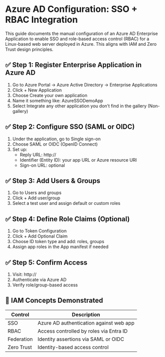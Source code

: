 # Azure AD Configuration: SSO + RBAC Integration

This guide documents the manual configuration of an Azure AD Enterprise Application to enable SSO and role-based access control (RBAC) for a Linux-based web server deployed in Azure. This aligns with IAM and Zero Trust design principles.

## ✅ Step 1: Register Enterprise Application in Azure AD
1. Go to Azure Portal → Azure Active Directory → Enterprise Applications
2. Click + New Application
3. Choose Create your own application
4. Name it something like: AzureSSODemoApp
5. Select Integrate any other application you don’t find in the gallery (Non-gallery)

## ✅ Step 2: Configure SSO (SAML or OIDC)
1. Under the application, go to Single sign-on
2. Choose SAML or OIDC (OpenID Connect)
3. Set up:
   - Reply URL: http://<your-public-ip>
   - Identifier (Entity ID): your app URL or Azure resource URI
   - Sign-on URL: optional

## ✅ Step 3: Add Users & Groups
1. Go to Users and groups
2. Click + Add user/group
3. Select a test user and assign default or custom roles

## ✅ Step 4: Define Role Claims (Optional)
1. Go to Token Configuration
2. Click + Add Optional Claim
3. Choose ID token type and add: roles, groups
4. Assign app roles in the App manifest if needed

## ✅ Step 5: Confirm Access
1. Visit: http://<your-public-ip>
2. Authenticate via Azure AD
3. Verify role/group-based access

## 🔐 IAM Concepts Demonstrated
| Control | Description |
|--------|-------------|
| SSO    | Azure AD authentication against web app |
| RBAC   | Access controlled by roles via Entra ID |
| Federation | Identity assertions via SAML or OIDC |
| Zero Trust | Identity-based access control |

